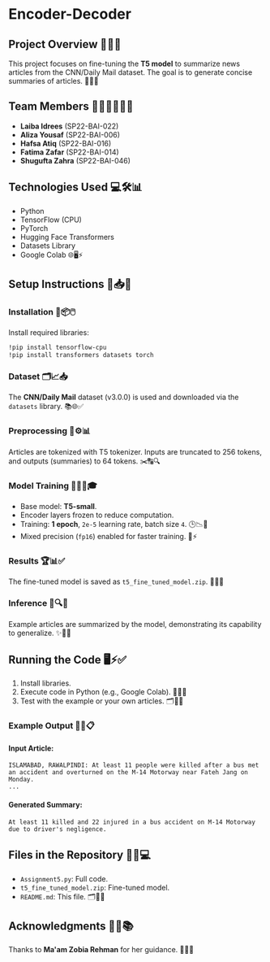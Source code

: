 # Encoder-Decoder

## Project Overview 🎯📄✨
This project focuses on fine-tuning the **T5 model** to summarize news articles from the CNN/Daily Mail dataset. The goal is to generate concise summaries of articles. 🌟📰🤖

## Team Members 👩‍💻👩‍💻👩‍💻
- **Laiba Idrees** (SP22-BAI-022)
- **Aliza Yousaf** (SP22-BAI-006)
- **Hafsa Atiq** (SP22-BAI-016)
- **Fatima Zafar** (SP22-BAI-014)
- **Shugufta Zahra** (SP22-BAI-046)

## Technologies Used 💻🛠️📊
- Python
- TensorFlow (CPU)
- PyTorch
- Hugging Face Transformers
- Datasets Library
- Google Colab 🌐🖥️⚡

## Setup Instructions 🚀📥🔧

### Installation 🔄📦🖱️
Install required libraries:
```bash
!pip install tensorflow-cpu
!pip install transformers datasets torch
```

### Dataset 🗂️📈📥
The **CNN/Daily Mail** dataset (v3.0.0) is used and downloaded via the `datasets` library. 📚🌐✅

### Preprocessing 📝⚙️📊
Articles are tokenized with T5 tokenizer. Inputs are truncated to 256 tokens, and outputs (summaries) to 64 tokens. ✂️🔠🔍

### Model Training 🏋️‍♀️🤖🎓
- Base model: **T5-small**.
- Encoder layers frozen to reduce computation.
- Training: **1 epoch**, `2e-5` learning rate, batch size `4`. 🕒📉🔬
- Mixed precision (`fp16`) enabled for faster training. 🚀⚡

### Results 🏆📊✅
The fine-tuned model is saved as `t5_fine_tuned_model.zip`. 🎉📂🔗

### Inference 🤔🔍📜
Example articles are summarized by the model, demonstrating its capability to generalize. ✨📄🤖

## Running the Code 🖥️⚡✅
1. Install libraries.
2. Execute code in Python (e.g., Google Colab). 🚀👨‍💻
3. Test with the example or your own articles. 🗂️📝✅

### Example Output 🌟📰📋
#### Input Article:
```
ISLAMABAD, RAWALPINDI: At least 11 people were killed after a bus met an accident and overturned on the M-14 Motorway near Fateh Jang on Monday.
...
```

#### Generated Summary:
```
At least 11 killed and 22 injured in a bus accident on M-14 Motorway due to driver's negligence.
```

## Files in the Repository 📁📜💻
- `Assignment5.py`: Full code.
- `t5_fine_tuned_model.zip`: Fine-tuned model.
- `README.md`: This file. 🗂️📖✨

## Acknowledgments 🙏🌟📚
Thanks to **Ma'am Zobia Rehman** for her guidance. 🌟🤝✨



